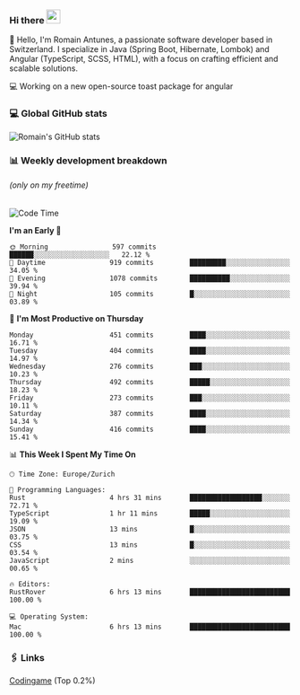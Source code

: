 ### Hi there <img src="https://media.giphy.com/media/hvRJCLFzcasrR4ia7z/giphy.gif" width="25px" height="25px">

👋 Hello, I'm Romain Antunes, a passionate software developer based in Switzerland. I specialize in Java (Spring Boot, Hibernate, Lombok) and Angular (TypeScript, SCSS, HTML), with a focus on crafting efficient and scalable solutions.

💻 Working on a new open-source toast package for angular

### 💻 Global GitHub stats
![Romain's GitHub stats](https://github-readme-streak-stats.herokuapp.com?user=RomainAntunes&theme=dark)


### 📊 Weekly development breakdown 
###### *(only on my freetime)*

<!--START_SECTION:wakastats-->
![Code Time](http://img.shields.io/badge/Code%20Time-1%2C861%20hrs%2056%20mins-blue)

**I'm an Early 🐤** 

```text
🌞 Morning                597 commits         ██████░░░░░░░░░░░░░░░░░░░   22.12 % 
🌆 Daytime                919 commits         █████████░░░░░░░░░░░░░░░░   34.05 % 
🌃 Evening                1078 commits        ██████████░░░░░░░░░░░░░░░   39.94 % 
🌙 Night                  105 commits         █░░░░░░░░░░░░░░░░░░░░░░░░   03.89 % 
```
📅 **I'm Most Productive on Thursday** 

```text
Monday                   451 commits         ████░░░░░░░░░░░░░░░░░░░░░   16.71 % 
Tuesday                  404 commits         ████░░░░░░░░░░░░░░░░░░░░░   14.97 % 
Wednesday                276 commits         ███░░░░░░░░░░░░░░░░░░░░░░   10.23 % 
Thursday                 492 commits         █████░░░░░░░░░░░░░░░░░░░░   18.23 % 
Friday                   273 commits         ███░░░░░░░░░░░░░░░░░░░░░░   10.11 % 
Saturday                 387 commits         ████░░░░░░░░░░░░░░░░░░░░░   14.34 % 
Sunday                   416 commits         ████░░░░░░░░░░░░░░░░░░░░░   15.41 % 
```


📊 **This Week I Spent My Time On** 

```text
🕑︎ Time Zone: Europe/Zurich

💬 Programming Languages: 
Rust                     4 hrs 31 mins       ██████████████████░░░░░░░   72.71 % 
TypeScript               1 hr 11 mins        █████░░░░░░░░░░░░░░░░░░░░   19.09 % 
JSON                     13 mins             █░░░░░░░░░░░░░░░░░░░░░░░░   03.75 % 
CSS                      13 mins             █░░░░░░░░░░░░░░░░░░░░░░░░   03.54 % 
JavaScript               2 mins              ░░░░░░░░░░░░░░░░░░░░░░░░░   00.65 % 

🔥 Editors: 
RustRover                6 hrs 13 mins       █████████████████████████   100.00 % 

💻 Operating System: 
Mac                      6 hrs 13 mins       █████████████████████████   100.00 % 
```


<!--END_SECTION:wakastats-->

### 🖇 Links

[Codingame](https://www.codingame.com/profile/defc3ee5279aecc1bb6114e1f994ea9b3325423) (Top 0.2%)
